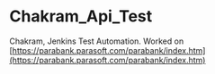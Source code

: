 # Chakram_Api_Test
Chakram, Jenkins Test Automation. Worked on [https://parabank.parasoft.com/parabank/index.htm](https://parabank.parasoft.com/parabank/index.htm)
